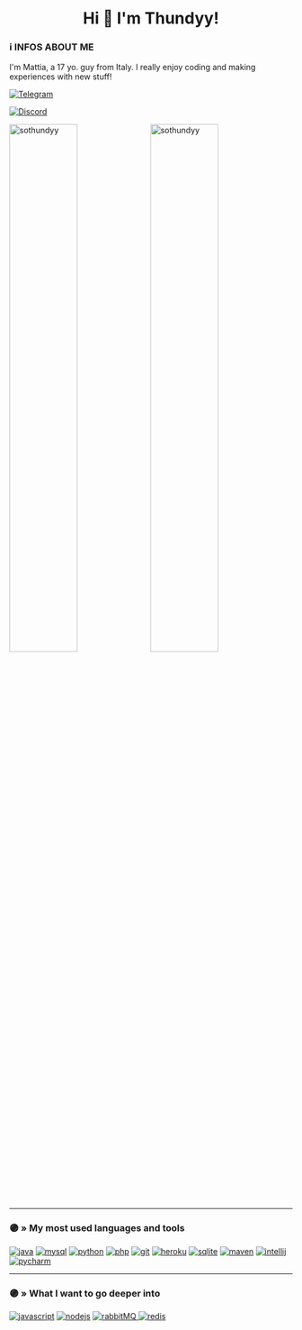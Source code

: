 <h1 align="center">Hi 👋 I'm Thundyy!</h1>
<h3>ℹ️  INFOS ABOUT ME</h2>
<p>I'm Mattia, a 17 yo. guy from Italy. I really enjoy coding and making experiences with new stuff!</p>
<a href="https://t.me/wronger" rel="nofollow" target="_blank"><img src="https://img.shields.io/badge/Telegram-@wronger-2CA5E0?style=flat-square&logo=telegram&logoColor=white" alt="Telegram" style="max-width: 100%;"></a>

<a href="https://www.discord.com/users/495318385576378368" rel="nofollow" target="_blank"><img src="https://img.shields.io/badge/Discord-Thundyy%233423-7289DA?style=flat-square&logo=discord&logoColor=white" alt="Discord" style="max-width: 100%;"></a>
<br />


<p>
 <img src="https://github-readme-stats.vercel.app/api?username=sothundyy&show_icons=true&locale=en&theme=midnight-purple&hide_border=true" alt="sothundyy" style="width:49%;"/>
<img src="https://github-readme-streak-stats.herokuapp.com/?user=sothundyy&theme=midnight-purple&hide_border=true" alt="sothundyy" style="width:49%;" />
</p>

<hr />
<h3>🟣 » My most used languages and tools</h3>

<p align="left">
<!-- Java -->
  <a href="https://www.java.com" target="_blank"> <img src="https://img.shields.io/badge/java-%237F00FF.svg?&style=for-the-badge&logo=java&logoColor=white" alt="java"/></a>
<!-- MySQL -->
  <a href="https://www.mysql.com/" target="_blank"><img src="https://img.shields.io/badge/Mysql-%237F00FF.svg?&style=for-the-badge&logo=mysql&logoColor=white" alt="mysql"/></a>
<!-- Python -->
   <a href="https://www.python.org" target="_blank"><img src="https://img.shields.io/badge/python-%237F00FF.svg?&style=for-the-badge&logo=python&logoColor=white" alt="python"/></a>
<!-- PHP -->
   <a href="https://www.php.net" target="_blank"><img src="https://img.shields.io/badge/php-%237F00FF.svg?&style=for-the-badge&logo=php&logoColor=white" alt="php"/></a>
<!-- Git -->
 <a href="https://git-scm.com/" target="_blank"><img src="https://img.shields.io/badge/git-%237F00FF.svg?&style=for-the-badge&logo=git&logoColor=white" alt="git"/></a>
<!-- Heroku -->
 <a href="https://heroku.com" target="_blank"><img src="https://img.shields.io/badge/heroku-%237F00FF.svg?&style=for-the-badge&logo=heroku&logoColor=white" alt="heroku"/></a>
<!-- Sqlite -->
  <a href="https://www.sqlite.org/" target="_blank"><img src="https://img.shields.io/badge/sqlite-%237F00FF.svg?&style=for-the-badge&logo=sqlite&logoColor=white" alt="sqlite"/></a>
<!-- Maven --> 
  <a href="https://maven.apache.org" target="_blank"><img src="https://img.shields.io/badge/maven-%237F00FF.svg?&style=for-the-badge&logo=apache-maven&logoColor=white" alt="maven"/></a>
<!-- Intellij --> 
   <a href="https://www.jetbrains.com/idea/" target="_blank"><img src="https://img.shields.io/badge/intellij-%237F00FF.svg?&style=for-the-badge&logo=intellij-idea&logoColor=white" alt="intellij"/></a>
<!-- Pycharm --> 
   <a href="https://www.jetbrains.com/idea/" target="_blank"><img src="https://img.shields.io/badge/pycharm-%237F00FF.svg?&style=for-the-badge&logo=pycharm&logoColor=white" alt="pycharm"/></a>
</p>

<hr />
<h3 align="left">🟣 » What I want to go deeper into</h3>
<p align="left">
<!-- JS -->
  <a href="https://developer.mozilla.org/en-US/docs/Web/JavaScript" target="_blank"><img src="https://img.shields.io/badge/javascript-%237F00FF.svg?&style=for-the-badge&logo=javascript&logoColor=white" alt="javascript"/></a>
<!-- NodeJS -->
  <a href="https://nodejs.org" target="_blank"><img src="https://img.shields.io/badge/node.js-%237F00FF.svg?&style=for-the-badge&logo=node.js&logoColor=white" alt="nodejs"/></a>
<!-- RabbitMQ -->
  <a href="https://www.rabbitmq.com" target="_blank"><img src="https://img.shields.io/badge/rabbitmq-%237F00FF.svg?&style=for-the-badge&logo=rabbitmq&logoColor=white" alt="rabbitMQ"/> </a>
<!-- Redis -->
  <a href="https://redis.io" target="_blank"><img src="https://img.shields.io/badge/redis-%237F00FF.svg?&style=for-the-badge&logo=redis&logoColor=white" alt="redis"/></a>
</p>

